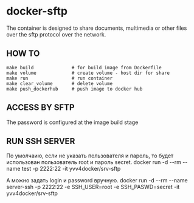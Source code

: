 # docker-sftp
The container is designed to share documents, multimedia or other files over the sftp protocol over the network.

## HOW TO
````
make build              # for build image from Dockerfile
make volume             # create volume - host dir for share
make run                # run container
make clear_volume       # delete volume
make push_dockerhub     # push image to docker hub
````


## ACCESS BY SFTP
The password is configured at the image build stage


## RUN SSH SERVER

По умолчаию, если не указать пользователя и пароль, то будет использован пользователь root и пароль secret.
docker run -d --rm --name test -p 2222:22 -it yvv4docker/srv-sftp

А можно задать login и password вручную.
docker run -d --rm --name server-ssh -p 2222:22 -e SSH_USER=root -e SSH_PASWD=secret -it yvv4docker/srv-sftp